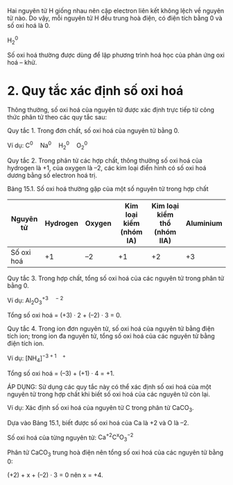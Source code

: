 Hai nguyên tử H giống nhau nên cặp electron liên kết không lệch về nguyên tử nào. Do vậy, mỗi nguyên tử H đều trung hoà điện, có điện tích bằng 0 và số oxi hoá là 0.

$\mathrm{H_2}^0$

Số oxi hoá thường được dùng để lập phương trình hoá học của phản ứng oxi hoá – khử.

# 2. Quy tắc xác định số oxi hoá

Thông thường, số oxi hoá của nguyên tử được xác định trực tiếp từ công thức phân tử theo các quy tắc sau:

Quy tắc 1. Trong đơn chất, số oxi hoá của nguyên tử bằng 0.

Ví dụ:
$\mathrm{C}^0 \quad \mathrm{Na}^0 \quad \mathrm{H_2}^0 \quad \mathrm{O_2}^0$

Quy tắc 2. Trong phân tử các hợp chất, thông thường số oxi hoá của hydrogen là +1, của oxygen là –2, các kim loại điển hình có số oxi hoá dương bằng số electron hoá trị.

Bảng 15.1. Số oxi hoá thường gặp của một số nguyên tử trong hợp chất

| Nguyên tử | Hydrogen | Oxygen | Kim loại kiềm (nhóm IA) | Kim loại kiềm thổ (nhóm IIA) | Aluminium |
|------------|-----------|---------|-------------------------|--------------------------------|------------|
| Số oxi hoá | +1        | –2      | +1                      | +2                             | +3         |

Quy tắc 3. Trong hợp chất, tổng số oxi hoá của các nguyên tử trong phân tử bằng 0.

Ví dụ: $\mathrm{Al_2O_3}^{+3 \quad -2}$

Tổng số oxi hoá = (+3) · 2 + (–2) · 3 = 0.

Quy tắc 4. Trong ion đơn nguyên tử, số oxi hoá của nguyên tử bằng điện tích ion; trong ion đa nguyên tử, tổng số oxi hoá của các nguyên tử bằng điện tích ion.

Ví dụ: $\left[\mathrm{NH_4}\right]^{-3+1 \quad +}$

Tổng số oxi hoá = (–3) + (+1) · 4 = +1.

ÁP DỤNG: Sử dụng các quy tắc này có thể xác định số oxi hoá của một nguyên tử trong hợp chất khi biết số oxi hoá của các nguyên tử còn lại.

Ví dụ: Xác định số oxi hoá của nguyên tử C trong phân tử $\mathrm{CaCO_3}$.

Dựa vào Bảng 15.1, biết được số oxi hoá của Ca là +2 và O là –2.

Số oxi hoá của từng nguyên tử: $\mathrm{Ca^{+2}C^xO_3^{-2}}$

Phân tử $\mathrm{CaCO_3}$ trung hoà điện nên tổng số oxi hoá của các nguyên tử bằng 0:

(+2) + x + (–2) · 3 = 0 nên x = +4.